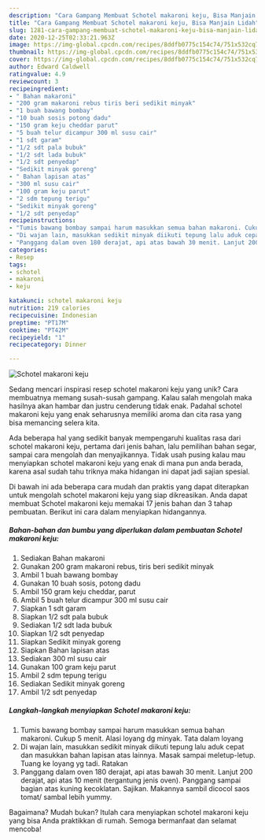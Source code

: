 ```yaml
---
description: "Cara Gampang Membuat Schotel makaroni keju, Bisa Manjain Lidah"
title: "Cara Gampang Membuat Schotel makaroni keju, Bisa Manjain Lidah"
slug: 1281-cara-gampang-membuat-schotel-makaroni-keju-bisa-manjain-lidah
date: 2020-12-25T02:33:21.963Z
image: https://img-global.cpcdn.com/recipes/8ddfb0775c154c74/751x532cq70/schotel-makaroni-keju-foto-resep-utama.jpg
thumbnail: https://img-global.cpcdn.com/recipes/8ddfb0775c154c74/751x532cq70/schotel-makaroni-keju-foto-resep-utama.jpg
cover: https://img-global.cpcdn.com/recipes/8ddfb0775c154c74/751x532cq70/schotel-makaroni-keju-foto-resep-utama.jpg
author: Edward Caldwell
ratingvalue: 4.9
reviewcount: 3
recipeingredient:
- " Bahan makaroni"
- "200 gram makaroni rebus tiris beri sedikit minyak"
- "1 buah bawang bombay"
- "10 buah sosis potong dadu"
- "150 gram keju cheddar parut"
- "5 buah telur dicampur 300 ml susu cair"
- "1 sdt garam"
- "1/2 sdt pala bubuk"
- "1/2 sdt lada bubuk"
- "1/2 sdt penyedap"
- "Sedikit minyak goreng"
- " Bahan lapisan atas"
- "300 ml susu cair"
- "100 gram keju parut"
- "2 sdm tepung terigu"
- "Sedikit minyak goreng"
- "1/2 sdt penyedap"
recipeinstructions:
- "Tumis bawang bombay sampai harum masukkan semua bahan makaroni. Cukup 5 menit. Alasi loyang dg minyak. Tata dalam loyang"
- "Di wajan lain, masukkan sedikit minyak diikuti tepung lalu aduk cepat dan masukkan bahan lapisan atas lainnya. Masak sampai meletup-letup. Tuang ke loyang yg tadi. Ratakan"
- "Panggang dalam oven 180 derajat, api atas bawah 30 menit. Lanjut 200 derajat, api atas 10 menit (tergantung jenis oven). Panggang sampai bagian atas kuning kecoklatan. Sajikan. Makannya sambil dicocol saos tomat/ sambal lebih yummy."
categories:
- Resep
tags:
- schotel
- makaroni
- keju

katakunci: schotel makaroni keju 
nutrition: 219 calories
recipecuisine: Indonesian
preptime: "PT17M"
cooktime: "PT42M"
recipeyield: "1"
recipecategory: Dinner

---
```



![Schotel makaroni keju](https://img-global.cpcdn.com/recipes/8ddfb0775c154c74/751x532cq70/schotel-makaroni-keju-foto-resep-utama.jpg)

Sedang mencari inspirasi resep schotel makaroni keju yang unik? Cara membuatnya memang susah-susah gampang. Kalau salah mengolah maka hasilnya akan hambar dan justru cenderung tidak enak. Padahal schotel makaroni keju yang enak seharusnya memiliki aroma dan cita rasa yang bisa memancing selera kita.

Ada beberapa hal yang sedikit banyak mempengaruhi kualitas rasa dari schotel makaroni keju, pertama dari jenis bahan, lalu pemilihan bahan segar, sampai cara mengolah dan menyajikannya. Tidak usah pusing kalau mau menyiapkan schotel makaroni keju yang enak di mana pun anda berada, karena asal sudah tahu triknya maka hidangan ini dapat jadi sajian spesial.




Di bawah ini ada beberapa cara mudah dan praktis yang dapat diterapkan untuk mengolah schotel makaroni keju yang siap dikreasikan. Anda dapat membuat Schotel makaroni keju memakai 17 jenis bahan dan 3 tahap pembuatan. Berikut ini cara dalam menyiapkan hidangannya.

<!--inarticleads1-->

##### Bahan-bahan dan bumbu yang diperlukan dalam pembuatan Schotel makaroni keju:

1. Sediakan  Bahan makaroni
1. Gunakan 200 gram makaroni rebus, tiris beri sedikit minyak
1. Ambil 1 buah bawang bombay
1. Gunakan 10 buah sosis, potong dadu
1. Ambil 150 gram keju cheddar, parut
1. Ambil 5 buah telur dicampur 300 ml susu cair
1. Siapkan 1 sdt garam
1. Siapkan 1/2 sdt pala bubuk
1. Sediakan 1/2 sdt lada bubuk
1. Siapkan 1/2 sdt penyedap
1. Siapkan Sedikit minyak goreng
1. Siapkan  Bahan lapisan atas
1. Sediakan 300 ml susu cair
1. Gunakan 100 gram keju parut
1. Ambil 2 sdm tepung terigu
1. Sediakan Sedikit minyak goreng
1. Ambil 1/2 sdt penyedap




<!--inarticleads2-->

##### Langkah-langkah menyiapkan Schotel makaroni keju:

1. Tumis bawang bombay sampai harum masukkan semua bahan makaroni. Cukup 5 menit. Alasi loyang dg minyak. Tata dalam loyang
1. Di wajan lain, masukkan sedikit minyak diikuti tepung lalu aduk cepat dan masukkan bahan lapisan atas lainnya. Masak sampai meletup-letup. Tuang ke loyang yg tadi. Ratakan
1. Panggang dalam oven 180 derajat, api atas bawah 30 menit. Lanjut 200 derajat, api atas 10 menit (tergantung jenis oven). Panggang sampai bagian atas kuning kecoklatan. Sajikan. Makannya sambil dicocol saos tomat/ sambal lebih yummy.




Bagaimana? Mudah bukan? Itulah cara menyiapkan schotel makaroni keju yang bisa Anda praktikkan di rumah. Semoga bermanfaat dan selamat mencoba!
